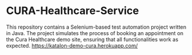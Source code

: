# CURA-Healthcare-Service
This repository contains a Selenium-based test automation project written in Java. The project simulates the process of booking an appointment on the Cura Healthcare demo site, ensuring that all functionalities work as expected. 
https://katalon-demo-cura.herokuapp.com/
